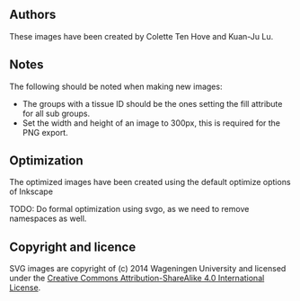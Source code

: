 Authors
-------

These images have been created by Colette Ten Hove and Kuan-Ju Lu.

Notes
-----

The following should be noted when making new images:

* The groups with a tissue ID should be the ones setting the fill attribute for all sub groups.
* Set the width and height of an image to 300px, this is required for the PNG export.

Optimization
------------

The optimized images have been created using the default optimize options of Inkscape

TODO: Do formal optimization using svgo, as we need to remove namespaces as well.


Copyright and licence
---------------------

SVG images are copyright of (c) 2014 Wageningen University and licensed under the [Creative Commons 
Attribution-ShareAlike 4.0 International License](http://creativecommons.org/licenses/by-sa/4.0/).